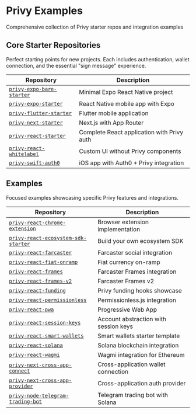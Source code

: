 # Privy Examples

Comprehensive collection of Privy starter repos and integration examples

## Core Starter Repositories

Perfect starting points for new projects. Each includes authentication, wallet connection, and the essential "sign message" experience.

| Repository | Description |
|------------|-------------|
| [`privy-expo-bare-starter`](./privy-expo-bare-starter) | Minimal Expo React Native project |
| [`privy-expo-starter`](./privy-expo-starter) | React Native mobile app with Expo |
| [`privy-flutter-starter`](./privy-flutter-starter) | Flutter mobile application |
| [`privy-next-starter`](./privy-next-starter) | Next.js with App Router |
| [`privy-react-starter`](./privy-react-starter) | Complete React application with Privy auth |
| [`privy-react-whitelabel`](./privy-react-whitelabel) | Custom UI without Privy components |
| [`privy-swift-auth0`](./privy-swift-auth0) | iOS app with Auth0 + Privy integration |

## Examples

Focused examples showcasing specific Privy features and integrations.

| Repository | Description |
|------------|-------------|
| [`privy-react-chrome-extension`](./examples/privy-react-chrome-extension) | Browser extension implementation |
| [`privy-react-ecosystem-sdk-starter`](./examples/privy-react-ecosystem-sdk-starter) | Build your own ecosystem SDK |
| [`privy-react-farcaster`](./examples/privy-react-farcaster) | Farcaster social integration |
| [`privy-react-fiat-onramp`](./examples/privy-react-fiat-onramp) | Fiat currency on-ramp |
| [`privy-react-frames`](./examples/privy-react-frames) | Farcaster Frames integration |
| [`privy-react-frames-v2`](./examples/privy-react-frames-v2) | Farcaster Frames v2 |
| [`privy-react-funding`](./examples/privy-react-funding) | Privy funding hooks showcase |
| [`privy-react-permissionless`](./examples/privy-react-permissionless) | Permissionless.js integration |
| [`privy-react-pwa`](./examples/privy-react-pwa) | Progressive Web App |
| [`privy-react-session-keys`](./examples/privy-react-session-keys) | Account abstraction with session keys |
| [`privy-react-smart-wallets`](./examples/privy-react-smart-wallets) | Smart wallets starter template |
| [`privy-react-solana`](./examples/privy-react-solana) | Solana blockchain integration |
| [`privy-react-wagmi`](./examples/privy-react-wagmi) | Wagmi integration for Ethereum |
| [`privy-next-cross-app-connect`](./examples/privy-next-cross-app-connect) | Cross-application wallet connection |
| [`privy-next-cross-app-provider`](./examples/privy-next-cross-app-provider) | Cross-application auth provider |
| [`privy-node-telegram-trading-bot`](./examples/privy-node-telegram-trading-bot) | Telegram trading bot with Solana |
